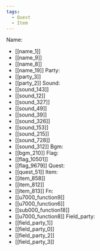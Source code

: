 ```yaml
---
tags:
  - Quest
  - Item
---
```

Name:
- [[name_1]]
- [[name_9]]
- [[name_8]]
- [[name_19]]
Party:
- [[party_3]]
- [[party_2]]
Sound:
- [[sound_143]]
- [[sound_12]]
- [[sound_327]]
- [[sound_49]]
- [[sound_39]]
- [[sound_326]]
- [[sound_153]]
- [[sound_215]]
- [[sound_728]]
- [[sound_312]]
Bgm:
- [[bgm_210]]
Flag:
- [[flag_10501]]
- [[flag_9679]]
Quest:
- [[quest_51]]
Item:
- [[item_858]]
- [[item_812]]
- [[item_813]]
Fn:
- [[u7000_function9]]
- [[u7000_function6]]
- [[sub000_function18]]
- [[u7000_function8]]
Field_party:
- [[field_party_1]]
- [[field_party_0]]
- [[field_party_2]]
- [[field_party_3]]
